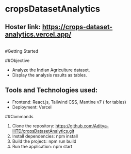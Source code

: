 # cropsDatasetAnalytics
## Hoster link: https://crops-dataset-analytics.vercel.app/
<br/>
#Getting Started

##Objective
 - Analyze the Indian Agriculture dataset.
 - Display the analysis results as tables.

## Tools and Technologies used:
 - Frontend: React.js, Tailwind CSS, Mantine v7 ( for tables)
 - Deployment: Vercel

##Commands 

1) Clone the repository: https://github.com/Aditya-IIITD/cropsDatasetAnalytics.git
2) Install dependencies: npm install
3) Build the project:: npm run build
4) Run the application: npm start



